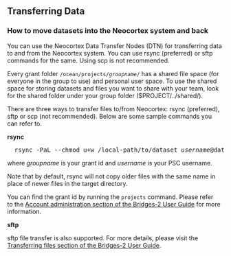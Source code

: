 

## Transferring Data
### How to move datasets into the Neocortex system and back
You can use the Neocortex Data Transfer Nodes (DTN) for transferring data to and from the Neocortex system. You can use rsync (preferred) or sftp commands for the same. Using scp is not recommended.

Every grant folder <code>/ocean/projects/<em>groupname</em>/</code> has a shared file space (for everyone in the group to use) and personal user space. To use the shared space for storing datasets and files you want to share with your team, look for the shared folder under your group folder ($PROJECT/../shared/).

There are three ways to transfer files to/from Neocortex: rsync (preferred), sftp or scp (not recommended). Below are some sample commands you can refer to.

**rsync**
<pre>
  rsync -PaL --chmod u+w /local-path/to/dataset <em>username</em>@data.neocortex.psc.edu:/ocean/projects/<em>groupname</em>/shared/
</pre>
where *groupname* is your grant id and *username* is your PSC username.

Note that by default, rsync will not copy older files with the same name in place of newer files in the target directory.

You can find the grant id by running the `projects` command. Please refer to the [Account administration section of the Bridges-2 User Guide](https://www.psc.edu/resources/bridges-2/user-guide/#account-administration) for more information.

**sftp**

sftp file transfer is also supported. For more details, please visit the [Transferring files section of the Bridges-2 User Guide](https://www.psc.edu/resources/bridges-2/user-guide/#transferring-files).
